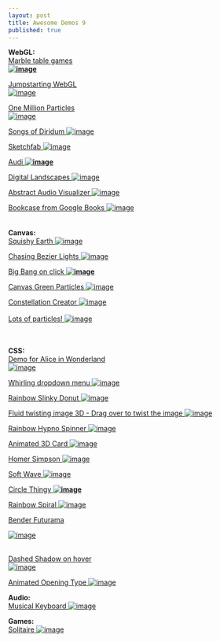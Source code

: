 ```yaml
---
layout: post
title: Awesome Demos 9
published: true
---
```


<p>
  <strong>
    WebGL:
    <br />
  </strong>
  <a href="http://jeromeetienne.github.io/marbletable2/game/">
    Marble table games
    <strong>
      <br />
      <img alt="image" src="http://media.tumblr.com/704703519fcbdb0b928e39f639c8b327/tumblr_inline_mwjc3vbF1p1qhadd5.png" />
    </strong>
  </a>
</p>
<p>
  <a href="http://christianostman.com/sthlmjs/">
    Jumpstarting WebGL
  </a>
  <br />
  <a href="http://christianostman.com/sthlmjs/">
    <img alt="image" src="http://media.tumblr.com/c621cedfdc7ac85bbd9b82513d75bc3b/tumblr_inline_mwjc89I7hE1qhadd5.png" />
  </a>
</p>
<p>
  <a href="https://googledrive.com/host/0B1o_MFQJ8TN7cFRpellKMFRfbzQ/">
    One Million Particles
  </a>
  <br />
  <a href="https://googledrive.com/host/0B1o_MFQJ8TN7cFRpellKMFRfbzQ/">
    <img alt="image" src="http://media.tumblr.com/f194f60fa1f2cc937d42e6403343ba57/tumblr_inline_mwjc6zpiHB1qhadd5.png" />
  </a>
</p>
<p>
  <a href="http://labs.gooengine.com/mozlod/">
    Songs of Diridum
    <img alt="image" src="http://media.tumblr.com/763d16ef8aaf1761357264463d1d62ff/tumblr_inline_mwjc15Y5Jl1qhadd5.png" />
  </a>
</p>
<p>
  <a href="https://sketchfab.com/">
    Sketchfab
  </a>
  <a href="https://sketchfab.com/">
    <img alt="image" src="http://media.tumblr.com/851a6181e37e2edbad560337f3c2740d/tumblr_inline_mwjbimOgqz1qhadd5.png" />
  </a>
</p>
<p>
  <a href="http://onemillionreasons.audi.de/3d.html">
    Audi
  </a>
  <strong>
    <a href="http://onemillionreasons.audi.de/3d.html">
      <img alt="image" src="http://media.tumblr.com/e9948d9980aee4b7dd492c535a2a4b43/tumblr_inline_mwjbfja1631qhadd5.png" />
    </a>
  </strong>
</p>
<p>
  <a href="http://www.littleworkshop.fr/landscapes/">
    Digital Landscapes
  </a>
  <a href="http://www.littleworkshop.fr/landscapes/">
    <img alt="image" src="http://media.tumblr.com/7052b765b5929c8e77a1597289eaf839/tumblr_inline_mwjbddn17W1qhadd5.png" />
  </a>
</p>
<p>
  <a href="http://codepen.io/Francext/pen/yIogq">
    Abstract Audio Visualizer
  </a>
  <a href="http://codepen.io/Francext/pen/yIogq">
    <img alt="image" src="http://media.tumblr.com/cba8ec0b2faab7f94f2029f2999a7cbf/tumblr_inline_mwjb9zHmbm1qhadd5.png" />
  </a>
</p>
<p>
  <a href="http://workshop.chromeexperiments.com/bookcase/">
    Bookcase from Google Books
  </a>
  <a href="http://workshop.chromeexperiments.com/bookcase/">
    <img alt="image" src="http://media.tumblr.com/41370339e0d0bb588a315c74317c05a8/tumblr_inline_mwjb7ylrKN1qhadd5.png" />
    <br />
    <br />
    <br />
  </a>
  <strong>
    Canvas:
    <br />
  </strong>
  <a href="http://www.byronknoll.com/earth.html">
    Squishy Earth
  </a>
  <a href="http://www.byronknoll.com/earth.html">
    <img alt="image" src="http://media.tumblr.com/76cb37823809615e209f83cfaa2eedc9/tumblr_inline_mwjaxrEvGp1qhadd5.png" />
  </a>
</p>
<p>
  <a href="http://codepen.io/zz85/pen/FBfin">
    Chasing Bezier Lights
  </a>
  <a href="http://codepen.io/zz85/pen/FBfin">
    <img alt="image" src="http://media.tumblr.com/fabd870a63092bbfb381c5b21b3fb6f4/tumblr_inline_mwjbrsNnA71qhadd5.png" />
  </a>
</p>
<p>
  <a href="http://codepen.io/neave/details/auAcm">
    Big Bang on click
  </a>
  <strong>
    <a href="http://codepen.io/neave/details/auAcm">
      <img alt="image" src="http://media.tumblr.com/8a3067a0334796ddf867f1219c8cccf2/tumblr_inline_mwjawogMFn1qhadd5.png" />
    </a>
  </strong>
</p>
<p>
  <a href="http://codepen.io/Sonick/pen/fKrei">
    Canvas Green Particles
  </a>
  <a href="http://codepen.io/Sonick/pen/fKrei">
    <img alt="image" src="http://media.tumblr.com/88ec9b8b81b800155d500909acd5c069/tumblr_inline_mwjavoXbH11qhadd5.png" />
  </a>
</p>
<p>
  <a href="http://codepen.io/unmeshpro/pen/wsjqo">
    Constellation Creator
  </a>
  <a href="http://codepen.io/unmeshpro/pen/wsjqo">
    <img alt="image" src="http://media.tumblr.com/e755efa95e81f16721ef37c30fa6c289/tumblr_inline_mwjaumBZqI1qhadd5.png" />
    <br />
    <br />
  </a>
  <a href="http://codepen.io/dazld/details/sGgrK">
    Lots of particles!
  </a>
  <a href="http://codepen.io/dazld/details/sGgrK">
    <img alt="image" src="http://media.tumblr.com/70c028cbb7796eef6e62331557585d02/tumblr_inline_mwjatdURQl1qhadd5.png" />
  </a>
</p>
<p>
  <strong>
    <br />
    <br />
    CSS:
    <br />
  </strong>
  <a href="http://adobe-webplatform.github.io/Demo-for-Alice-s-Adventures-in-Wonderland/">
    Demo for Alice in Wonderland
  </a>
  <br />
  <a href="http://adobe-webplatform.github.io/Demo-for-Alice-s-Adventures-in-Wonderland/">
    <img alt="image" src="http://media.tumblr.com/067c34ce73ec7f5774d786d81c11e1bd/tumblr_inline_mwjaftZtLH1qhadd5.png" />
  </a>
</p>
<p>
  <a href="http://www.script-tutorials.com/demos/364/index.html">
    Whirling dropdown menu
  </a>
  <a href="http://www.script-tutorials.com/demos/364/index.html">
    <img alt="image" src="http://media.tumblr.com/d686ee219cca4b990f94638acb451543/tumblr_inline_mwjad01Izo1qhadd5.png" />
  </a>
</p>
<p>
  <a href="http://codepen.io/hugo/pen/ksCIp">
    Rainbow Slinky Donut
  </a>
  <a href="http://codepen.io/hugo/pen/ksCIp">
    <img alt="image" src="http://media.tumblr.com/c1eda68cb372b8419ad5c3b6c0af70ba/tumblr_inline_mwja7vhrJd1qhadd5.png" />
  </a>
</p>
<p>
  <a href="http://codepen.io/dehash/pen/mBnsG">
    Fluid twisting image 3D - Drag over to twist the image
  </a>
  <a href="http://codepen.io/dehash/pen/mBnsG">
    <img alt="image" src="http://media.tumblr.com/a65135b2b7cce3405ea387a0fc917705/tumblr_inline_mwja6l39V31qhadd5.png" />
  </a>
</p>
<p>
  <a href="http://codepen.io/hugo/pen/CGoxB">
    Rainbow Hypno Spinner
  </a>
  <a href="http://codepen.io/hugo/pen/CGoxB">
    <img alt="image" src="http://media.tumblr.com/81aa61b3acc94d27ac7fc49da55feb81/tumblr_inline_mwja5arzKQ1qhadd5.png" />
  </a>
</p>
<p>
  <a href="http://codepen.io/dudleystorey/pen/jhpld">
    Animated 3D Card
    <img alt="image" src="http://media.tumblr.com/59b9f990956dee69cab2e1678423ce7c/tumblr_inline_mwja47Meq31qhadd5.png" />
  </a>
</p>
<p>
  <a href="http://codepen.io/monkeyraptor/pen/mDcLu">
    Homer Simpson
  </a>
  <a href="http://codepen.io/monkeyraptor/pen/mDcLu">
    <img alt="image" src="http://media.tumblr.com/55826ce2083a6ea381c0bcb92109dea2/tumblr_inline_mwja2fEkYE1qhadd5.png" />
  </a>
</p>
<p>
  <a href="http://codepen.io/thebabydino/pen/EvIDG">
    Soft Wave
  </a>
  <a href="http://codepen.io/thebabydino/pen/EvIDG">
    <img alt="image" src="http://media.tumblr.com/23cd92fef14ca0157053ffdd8f143aae/tumblr_inline_mwja17o1Bm1qhadd5.png" />
  </a>
</p>
<p>
  <a href="http://codepen.io/lukerichardville/pen/CAnGy">
    Circle Thingy
  </a>
  <strong>
    <a href="http://codepen.io/lukerichardville/pen/CAnGy">
      <img alt="image" src="http://media.tumblr.com/299187a9610321c7b3c7c5bac99dfc85/tumblr_inline_mwj9zgCeAP1qhadd5.png" />
    </a>
  </strong>
</p>
<p>
  <a href="http://codepen.io/hugo/pen/dtjBD">
    Rainbow Spiral
  </a>
  <a href="http://codepen.io/hugo/pen/dtjBD">
    <img alt="image" src="http://media.tumblr.com/833cd91f03839c0d58f24e56ef8d11b1/tumblr_inline_mwj9y1Tp8V1qhadd5.png" />
  </a>
</p>
<p>
  <a href="http://liveweave.com/GoGhKy">
    Bender Futurama
  </a>
</p>
<p>
  <a href="http://liveweave.com/GoGhKy">
    <img alt="image" src="http://media.tumblr.com/67bbcb98ce6a248d3d619714c95077d3/tumblr_inline_mwj9o97bgs1qhadd5.png" />
    <br />
  </a>
</p>
<p>
  <a href="http://codepen.io/lbebber/full/BzoHi">
    <br />
    Dashed Shadow on hover
  </a>
  <br />
  <a href="http://codepen.io/lbebber/full/BzoHi">
    <img alt="image" src="http://media.tumblr.com/ccf74f8329904d9d032786b969a4c0e6/tumblr_inline_mwj9l08nq71qhadd5.png" />
  </a>
</p>
<p>
  <a href="http://tympanus.net/Tutorials/AnimatedOpeningType/">
    Animated Opening Type
  </a>
  <a href="http://tympanus.net/Tutorials/AnimatedOpeningType/">
    <img alt="image" src="http://media.tumblr.com/35aafd56092d63b63d6868b96ceb1353/tumblr_inline_mwj9ioYO2w1qhadd5.png" />
  </a>
</p>
<p>
</p>
<p>
  <strong>
    Audio:
    <br />
  </strong>
  <a href="http://keithwhor.com/music/">
    Musical Keyboard
  </a>
  <a href="http://keithwhor.com/music/">
    <img alt="image" src="http://media.tumblr.com/c4a4b0b93146a6b615d8ed37dbcb620e/tumblr_inline_mwj997gQN71qhadd5.png" />
  </a>
</p>
<p>
</p>
<p>
  <strong>
    Games:
    <br />
  </strong>
  <a href="http://www.namekgames.com/solitaire/">
    Solitaire
  </a>
  <a href="http://www.namekgames.com/solitaire/">
    <img alt="image" src="http://media.tumblr.com/e05ef1346c99ce1ea1f7378f35f7eaf8/tumblr_inline_mwj95r3Ga11qhadd5.png" />
  </a>
</p>